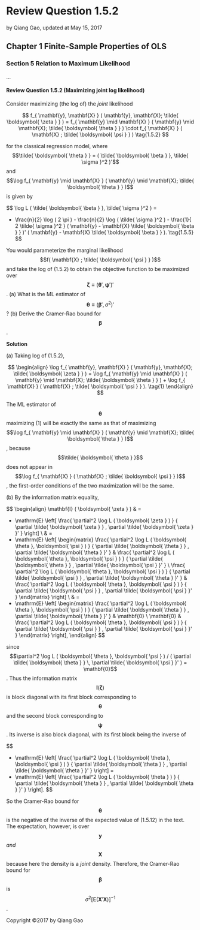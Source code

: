 # Review Question 1.5.2

by Qiang Gao, updated at May 15, 2017

## Chapter 1 Finite-Sample Properties of OLS

### Section 5 Relation to Maximum Likelihood

...

#### Review Question 1.5.2 \(Maximizing joint log likelihood\)

Consider maximizing \(the log of\) the _joint_ likelihood

$$
f_{ \mathbf{y}, \mathbf{X} } ( \mathbf{y}, \mathbf{X}; \tilde{ \boldsymbol{ \zeta } } ) =
f_{ \mathbf{y} \mid \mathbf{X} } ( \mathbf{y} \mid \mathbf{X}; \tilde{ \boldsymbol{ \theta } } ) \cdot
f_{ \mathbf{X} } ( \mathbf{X} ; \tilde{ \boldsymbol{ \psi } } )
\tag{1.5.2}
$$

for the classical regression model, where $$\tilde{ \boldsymbol{ \theta } } = ( \tilde{ \boldsymbol{ \beta } }, \tilde{ \sigma }^2 )'$$ and $$\log f_{ \mathbf{y} \mid \mathbf{X} } ( \mathbf{y} \mid \mathbf{X}; \tilde{ \boldsymbol{ \theta } } )$$ is given by

$$
\log L ( \tilde{ \boldsymbol{ \beta } }, \tilde{ \sigma }^2 ) =
- \frac{n}{2} \log ( 2 \pi ) -
\frac{n}{2} \log ( \tilde{ \sigma }^2 ) -
\frac{1}{ 2 \tilde{ \sigma }^2 }
( \mathbf{y} - \mathbf{X} \tilde{ \boldsymbol{ \beta } } )'
( \mathbf{y} - \mathbf{X} \tilde{ \boldsymbol{ \beta } } ).
\tag{1.5.5}
$$

You would parameterize the marginal likelihood $$f( \mathbf{X} ; \tilde{ \boldsymbol{ \psi } } )$$ and take the log of \(1.5.2\) to obtain the objective function to be maximized over $$\boldsymbol{ \zeta } \equiv ( \boldsymbol{ \theta }', \boldsymbol{ \psi }' )'$$. \(a\) What is the ML estimator of $$\boldsymbol{ \theta } \equiv ( \boldsymbol{ \beta }', \sigma^2 )'$$? \(b\) Derive the Cramer-Rao bound for $$\boldsymbol{ \beta }$$.

**Solution**

\(a\) Taking log of \(1.5.2\),

$$
\begin{align}
\log f_{ \mathbf{y}, \mathbf{X} } ( \mathbf{y}, \mathbf{X}; \tilde{ \boldsymbol{ \zeta } } ) =
\log f_{ \mathbf{y} \mid \mathbf{X} } ( \mathbf{y} \mid \mathbf{X}; \tilde{ \boldsymbol{ \theta } } ) +
\log f_{ \mathbf{X} } ( \mathbf{X} ; \tilde{ \boldsymbol{ \psi } } ).
\tag{1}
\end{align}
$$

The ML estimator of $$\boldsymbol{ \theta }$$ maximizing \(1\) will be exactly the same as that of maximizing $$\log f_{ \mathbf{y} \mid \mathbf{X} } ( \mathbf{y} \mid \mathbf{X}; \tilde{ \boldsymbol{ \theta } } )$$, because $$\tilde{ \boldsymbol{ \theta } }$$ does not appear in $$\log f_{ \mathbf{X} } ( \mathbf{X} ; \tilde{ \boldsymbol{ \psi } } )$$, the first-order conditions of the two maximization will be the same.

\(b\) By the information matrix equality,

$$
\begin{align}
\mathbf{I} ( \boldsymbol{ \zeta } ) & =
- \mathrm{E} \left[
\frac{ \partial^2 \log L ( \boldsymbol{ \zeta } ) }
{ \partial \tilde{ \boldsymbol{ \zeta } } \,
\partial \tilde{ \boldsymbol{ \zeta } }' }
\right]
\\ & =
- \mathrm{E} \left[
\begin{matrix}
\frac{ \partial^2 \log L ( \boldsymbol{ \theta }, \boldsymbol{ \psi } ) }
{ \partial \tilde{ \boldsymbol{ \theta } } \,
\partial \tilde{ \boldsymbol{ \theta } }' }
&
\frac{ \partial^2 \log L ( \boldsymbol{ \theta }, \boldsymbol{ \psi } ) }
{ \partial \tilde{ \boldsymbol{ \theta } } \,
\partial \tilde{ \boldsymbol{ \psi } }' }
\\
\frac{ \partial^2 \log L ( \boldsymbol{ \theta }, \boldsymbol{ \psi } ) }
{ \partial \tilde{ \boldsymbol{ \psi } } \,
\partial \tilde{ \boldsymbol{ \theta } }' }
&
\frac{ \partial^2 \log L ( \boldsymbol{ \theta }, \boldsymbol{ \psi } ) }
{ \partial \tilde{ \boldsymbol{ \psi } } \,
\partial \tilde{ \boldsymbol{ \psi } }' }
\end{matrix}
\right]
\\ & =
- \mathrm{E} \left[
\begin{matrix}
\frac{ \partial^2 \log L ( \boldsymbol{ \theta }, \boldsymbol{ \psi } ) }
{ \partial \tilde{ \boldsymbol{ \theta } } \,
\partial \tilde{ \boldsymbol{ \theta } }' }
&
\mathbf{0}
\\
\mathbf{0}
&
\frac{ \partial^2 \log L ( \boldsymbol{ \theta }, \boldsymbol{ \psi } ) }
{ \partial \tilde{ \boldsymbol{ \psi } } \,
\partial \tilde{ \boldsymbol{ \psi } }' }
\end{matrix}
\right],
\end{align}
$$

since $$\partial^2 \log L ( \boldsymbol{ \theta }, \boldsymbol{ \psi } ) / ( \partial \tilde{ \boldsymbol{ \theta } } \, \partial \tilde{ \boldsymbol{ \psi } }' ) = \mathbf{0}$$. Thus the information matrix $$\mathbf{I} ( \boldsymbol{ \zeta } )$$ is block diagonal with its first block corresponding to $$\boldsymbol{ \theta }$$ and the second block corresponding to $$\boldsymbol{ \psi }$$. Its inverse is also block diagonal, with its first block being the inverse of

$$
- \mathrm{E} \left[
\frac{ \partial^2 \log L ( \boldsymbol{ \theta }, \boldsymbol{ \psi } ) }
{ \partial \tilde{ \boldsymbol{ \theta } } \,
\partial \tilde{ \boldsymbol{ \theta } }' }
\right]
=
- \mathrm{E} \left[
\frac{ \partial^2 \log L ( \boldsymbol{ \theta } ) }
{ \partial \tilde{ \boldsymbol{ \theta } } \,
\partial \tilde{ \boldsymbol{ \theta } }' }
\right].
$$

So the Cramer-Rao bound for $$\boldsymbol{ \theta }$$ is the negative of the inverse of the expected value of \(1.5.12\) in the text. The expectation, however, is over $$\mathbf{y}$$ _and_ $$\mathbf{X}$$ because here the density is a _joint_ density. Therefore, the Cramer-Rao bound for $$\boldsymbol{ \beta }$$ is $$\sigma^2 [ \mathrm{E} ( \mathbf{X}' \mathbf{X} ) ]^{-1}$$.

Copyright ©2017 by Qiang Gao

